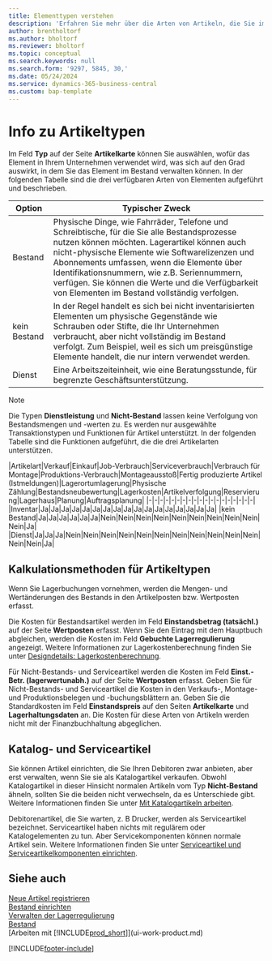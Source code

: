 ```yaml
---
title: Elementtypen verstehen
description: 'Erfahren Sie mehr über die Arten von Artikeln, die Sie im Bestand verwalten können, und deren Auswirkungen. Sie können die Bestandsbewertung eines Artikels mit der Lagerabgangsmethode „FIFO“ oder „Durchschnitt“ anpassen, wenn sich die Artikelkosten aus anderen Gründen als Transaktionen ändern.'
author: brentholtorf
ms.author: bholtorf
ms.reviewer: bholtorf
ms.topic: conceptual
ms.search.keywords: null
ms.search.form: '9297, 5845, 30,'
ms.date: 05/24/2024
ms.service: dynamics-365-business-central
ms.custom: bap-template
---
```

# <a name="about-item-types"></a>Info zu Artikeltypen

Im Feld **Typ** auf der Seite **Artikelkarte** können Sie auswählen, wofür das Element in Ihrem Unternehmen verwendet wird, was sich auf den Grad auswirkt, in dem Sie das Element im Bestand verwalten können. In der folgenden Tabelle sind die drei verfügbaren Arten von Elementen aufgeführt und beschrieben.

|Option|Typischer Zweck|
|------|-----------|
|Bestand|Physische Dinge, wie Fahrräder, Telefone und Schreibtische, für die Sie alle Bestandsprozesse nutzen können möchten. Lagerartikel können auch nicht-physische Elemente wie Softwarelizenzen und Abonnements umfassen, wenn die Elemente über Identifikationsnummern, wie z.B. Seriennummern, verfügen. Sie können die Werte und die Verfügbarkeit von Elementen im Bestand vollständig verfolgen.|
|kein Bestand|In der Regel handelt es sich bei nicht inventarisierten Elementen um physische Gegenstände wie Schrauben oder Stifte, die Ihr Unternehmen verbraucht, aber nicht vollständig im Bestand verfolgt. Zum Beispiel, weil es sich um preisgünstige Elemente handelt, die nur intern verwendet werden.|
|Dienst|Eine Arbeitszeiteinheit, wie eine Beratungsstunde, für begrenzte Geschäftsunterstützung.|

> [!NOTE]
> Die Typen **Dienstleistung** und **Nicht-Bestand** lassen keine Verfolgung von Bestandsmengen und -werten zu. Es werden nur ausgewählte Transaktionstypen und Funktionen für Artikel unterstützt. In der folgenden Tabelle sind die Funktionen aufgeführt, die die drei Artikelarten unterstützen.

|Artikelart|Verkauf|Einkauf|Job-Verbrauch|Serviceverbrauch|Verbrauch für Montage|Produktions-Verbrauch|Montageausstoß|Fertig produzierte Artikel (Istmeldungen)|Lagerortumlagerung|Physische Zählung|Bestandsneubewertung|Lagerkosten|Artikelverfolgung|Reservierung|Lagerhaus|Planung|Auftragsplanung|
|-|-|-|-|-|-|-|-|-|-|-|-|-|-|-|-|-|-|-|
|Inventar|Ja|Ja|Ja|Ja|Ja|Ja|Ja|Ja|Ja|Ja|Ja|Ja|Ja|Ja|Ja|Ja|Ja|
|kein Bestand|Ja|Ja|Ja|Ja|Ja|Ja|Nein|Nein|Nein|Nein|Nein|Nein|Nein|Nein|Nein|Nein|Ja|
|Dienst|Ja|Ja|Ja|Nein|Nein|Nein|Nein|Nein|Nein|Nein|Nein|Nein|Nein|Nein|Nein|Nein|Ja|

## <a name="costing-methods-for-types-of-items"></a>Kalkulationsmethoden für Artikeltypen

Wenn Sie Lagerbuchungen vornehmen, werden die Mengen- und Wertänderungen des Bestands in den Artikelposten bzw. Wertposten erfasst.

Die Kosten für Bestandsartikel werden im Feld **Einstandsbetrag (tatsächl.)** auf der Seite **Wertposten** erfasst. Wenn Sie den Eintrag mit dem Hauptbuch abgleichen, werden die Kosten im Feld **Gebuchte Lagerregulierung** angezeigt. Weitere Informationen zur Lagerkostenberechnung finden Sie unter [Designdetails: Lagerkostenberechnung](design-details-inventory-costing.md).

Für Nicht-Bestands- und Serviceartikel werden die Kosten im Feld **Einst.-Betr. (lagerwertunabh.)** auf der Seite **Wertposten** erfasst. Geben Sie für Nicht-Bestands- und Serviceartikel die Kosten in den Verkaufs-, Montage- und Produktionsbelegen und -buchungsblättern an. Geben Sie die Standardkosten im Feld **Einstandspreis** auf den Seiten **Artikelkarte** und **Lagerhaltungsdaten** an. Die Kosten für diese Arten von Artikeln werden nicht mit der Finanzbuchhaltung abgeglichen.

## <a name="catalog-and-service-items"></a>Katalog- und Serviceartikel

Sie können Artikel einrichten, die Sie Ihren Debitoren zwar anbieten, aber erst verwalten, wenn Sie sie als Katalogartikel verkaufen. Obwohl Katalogartikel in dieser Hinsicht normalen Artikeln vom Typ **Nicht-Bestand** ähneln, sollten Sie die beiden nicht verwechseln, da es Unterschiede gibt. Weitere Informationen finden Sie unter [Mit Katalogartikeln arbeiten](inventory-how-work-nonstock-items.md).

Debitorenartikel, die Sie warten, z. B Drucker, werden als Serviceartikel bezeichnet. Serviceartikel haben nichts mit regulärem oder Katalogelementen zu tun. Aber Servicekomponenten können normale Artikel sein. Weitere Informationen finden Sie unter [Serviceartikel und Serviceartikelkomponenten einrichten](service-how-setup-service-items.md).

## <a name="see-also"></a>Siehe auch

[Neue Artikel registrieren](inventory-how-register-new-items.md)  
[Bestand einrichten](inventory-setup-inventory.md)  
[Verwalten der Lagerregulierung](finance-manage-inventory-costs.md)  
[Bestand](inventory-manage-inventory.md)  
[Arbeiten mit [!INCLUDE[prod_short](includes/prod_short.md)]](ui-work-product.md)

[!INCLUDE[footer-include](includes/footer-banner.md)]
